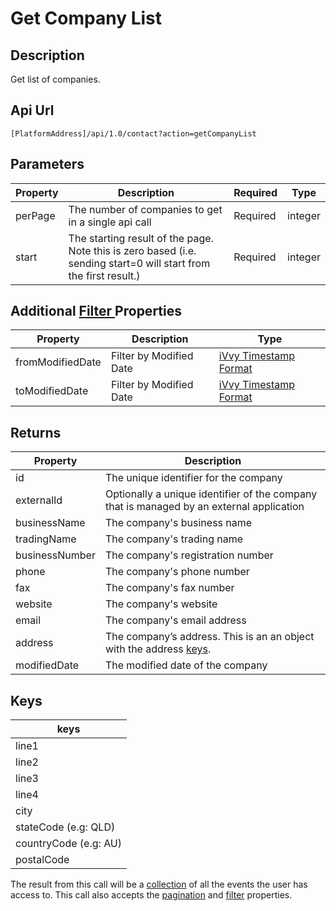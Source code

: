 # Get Company List

## Description

Get list of companies.

## Api Url

`[PlatformAddress]/api/1.0/contact?action=getCompanyList`

## Parameters

| Property | Description | Required | Type |
| --- | --- | --- | --- |
| perPage | The number of companies to get in a single api call | Required | integer |
| start | The starting result of the page. Note this is zero based \(i.e. sending start=0 will start from the first result.\) | Required | integer |

## Additional [Filter ](../interpreting-the-response/filtering.md)Properties

| Property | Description | Type |
| --- | --- | --- |
| fromModifiedDate | Filter by Modified Date | [iVvy Timestamp Format](../development-reference/timestamp-format.md) |
| toModifiedDate | Filter by Modified Date | [iVvy Timestamp Format](../development-reference/timestamp-format.md) |

## Returns

| Property | Description |
| --- | --- |
| id | The unique identifier for the company |
| externalId | Optionally a unique identifier of the company that is managed by an external application |
| businessName | The company's business name |
| tradingName | The company's trading name |
| businessNumber | The company's registration number |
| phone | The company's phone number |
| fax | The company's fax number |
| website | The company's website |
| email | The company's email address |
| address | The company’s address. This is an an object with the address [keys](get-company-list.md#keys). |
| modifiedDate | The modified date of the company |

## Keys

| keys |
| --- |
| line1 |
| line2 |
| line3 |
| line4 |
| city |
| stateCode \(e.g: QLD\) |
| countryCode \(e.g: AU\) |
| postalCode |

The result from this call will be a [collection](../interpreting-the-response/collections.md) of all the events the user has access to. This call also accepts the [pagination](../interpreting-the-response/pagination.md) and [filter](../interpreting-the-response/filtering.md) properties.

